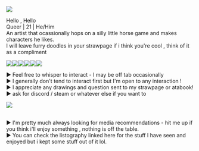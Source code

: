 <img src="https://i.pinimg.com/originals/48/c2/8b/48c28b0be6165b011a329c2e5ffaaa7e.gif"/>

Hello , Hello 
<br> Queer | 21 | He/Him 
<br> An artist that ocassionally hops on a silly little horse game and makes characters he likes.
<br> I will leave furry doodles in your strawpage if i think you're cool , think of it as a compliment 

<img src="https://images-wixmp-ed30a86b8c4ca887773594c2.wixmp.com/f/27711c90-3160-4a98-9e79-889114e2e05d/dan09yo-c9be793c-99e7-48fd-a62b-7962c249ee55.png?token=eyJ0eXAiOiJKV1QiLCJhbGciOiJIUzI1NiJ9.eyJzdWIiOiJ1cm46YXBwOjdlMGQxODg5ODIyNjQzNzNhNWYwZDQxNWVhMGQyNmUwIiwiaXNzIjoidXJuOmFwcDo3ZTBkMTg4OTgyMjY0MzczYTVmMGQ0MTVlYTBkMjZlMCIsIm9iaiI6W1t7InBhdGgiOiJcL2ZcLzI3NzExYzkwLTMxNjAtNGE5OC05ZTc5LTg4OTExNGUyZTA1ZFwvZGFuMDl5by1jOWJlNzkzYy05OWU3LTQ4ZmQtYTYyYi03OTYyYzI0OWVlNTUucG5nIn1dXSwiYXVkIjpbInVybjpzZXJ2aWNlOmZpbGUuZG93bmxvYWQiXX0.q3gX0mRor88UcrRRPjr3VWvwUMYr1xS5uztxMDlTs6A"><img src="https://images-wixmp-ed30a86b8c4ca887773594c2.wixmp.com/f/68c1425c-d3f4-47d1-91f6-1d62e178b725/d6f8eic-e8ab9178-154e-4462-a4b8-ed3bad34276d.gif?token=eyJ0eXAiOiJKV1QiLCJhbGciOiJIUzI1NiJ9.eyJzdWIiOiJ1cm46YXBwOjdlMGQxODg5ODIyNjQzNzNhNWYwZDQxNWVhMGQyNmUwIiwiaXNzIjoidXJuOmFwcDo3ZTBkMTg4OTgyMjY0MzczYTVmMGQ0MTVlYTBkMjZlMCIsIm9iaiI6W1t7InBhdGgiOiJcL2ZcLzY4YzE0MjVjLWQzZjQtNDdkMS05MWY2LTFkNjJlMTc4YjcyNVwvZDZmOGVpYy1lOGFiOTE3OC0xNTRlLTQ0NjItYTRiOC1lZDNiYWQzNDI3NmQuZ2lmIn1dXSwiYXVkIjpbInVybjpzZXJ2aWNlOmZpbGUuZG93bmxvYWQiXX0.ou2YCHtk2uDaNuovOyWc2bML3YBbySvYq2KZP3IsB3k"><img src="https://images-wixmp-ed30a86b8c4ca887773594c2.wixmp.com/f/e1615532-6aee-4e11-9b89-f75f6132fb96/dayyvi3-1642476c-9b42-4e38-9698-d649d6f57494.png?token=eyJ0eXAiOiJKV1QiLCJhbGciOiJIUzI1NiJ9.eyJzdWIiOiJ1cm46YXBwOjdlMGQxODg5ODIyNjQzNzNhNWYwZDQxNWVhMGQyNmUwIiwiaXNzIjoidXJuOmFwcDo3ZTBkMTg4OTgyMjY0MzczYTVmMGQ0MTVlYTBkMjZlMCIsIm9iaiI6W1t7InBhdGgiOiJcL2ZcL2UxNjE1NTMyLTZhZWUtNGUxMS05Yjg5LWY3NWY2MTMyZmI5NlwvZGF5eXZpMy0xNjQyNDc2Yy05YjQyLTRlMzgtOTY5OC1kNjQ5ZDZmNTc0OTQucG5nIn1dXSwiYXVkIjpbInVybjpzZXJ2aWNlOmZpbGUuZG93bmxvYWQiXX0._D2Bk6zcucwGgzeBQeOGZ17hsYGQFm98923c5j1hQzc"><img src="https://images-wixmp-ed30a86b8c4ca887773594c2.wixmp.com/f/fa45c6bb-cca7-4ea2-8ac6-05eb431873f2/d8jcf55-f94b8b14-1cb4-46d9-a529-3c88806071f2.png?token=eyJ0eXAiOiJKV1QiLCJhbGciOiJIUzI1NiJ9.eyJzdWIiOiJ1cm46YXBwOjdlMGQxODg5ODIyNjQzNzNhNWYwZDQxNWVhMGQyNmUwIiwiaXNzIjoidXJuOmFwcDo3ZTBkMTg4OTgyMjY0MzczYTVmMGQ0MTVlYTBkMjZlMCIsIm9iaiI6W1t7InBhdGgiOiJcL2ZcL2ZhNDVjNmJiLWNjYTctNGVhMi04YWM2LTA1ZWI0MzE4NzNmMlwvZDhqY2Y1NS1mOTRiOGIxNC0xY2I0LTQ2ZDktYTUyOS0zYzg4ODA2MDcxZjIucG5nIn1dXSwiYXVkIjpbInVybjpzZXJ2aWNlOmZpbGUuZG93bmxvYWQiXX0.s25sbw5sJa1MAooIIIngOJAJVLkxSVHiLAsSwf1BcpA"><img src="https://images-wixmp-ed30a86b8c4ca887773594c2.wixmp.com/f/34ce505e-bb08-436c-9116-f92a5f14df3b/d4besoy-8aece3e3-9780-413f-b309-b8ed0c9f5810.gif?token=eyJ0eXAiOiJKV1QiLCJhbGciOiJIUzI1NiJ9.eyJzdWIiOiJ1cm46YXBwOjdlMGQxODg5ODIyNjQzNzNhNWYwZDQxNWVhMGQyNmUwIiwiaXNzIjoidXJuOmFwcDo3ZTBkMTg4OTgyMjY0MzczYTVmMGQ0MTVlYTBkMjZlMCIsIm9iaiI6W1t7InBhdGgiOiJcL2ZcLzM0Y2U1MDVlLWJiMDgtNDM2Yy05MTE2LWY5MmE1ZjE0ZGYzYlwvZDRiZXNveS04YWVjZTNlMy05NzgwLTQxM2YtYjMwOS1iOGVkMGM5ZjU4MTAuZ2lmIn1dXSwiYXVkIjpbInVybjpzZXJ2aWNlOmZpbGUuZG93bmxvYWQiXX0.uRAFbUCmAJmhfBVXnhchjy5E3Y6n73VtaGpdNdBRs1Y"><img src="https://images-wixmp-ed30a86b8c4ca887773594c2.wixmp.com/f/9593649b-9956-4a58-a332-85a193ef7f00/d8hdwmv-9b51005d-8d16-4f8a-bf4a-4b460389e630.png?token=eyJ0eXAiOiJKV1QiLCJhbGciOiJIUzI1NiJ9.eyJzdWIiOiJ1cm46YXBwOjdlMGQxODg5ODIyNjQzNzNhNWYwZDQxNWVhMGQyNmUwIiwiaXNzIjoidXJuOmFwcDo3ZTBkMTg4OTgyMjY0MzczYTVmMGQ0MTVlYTBkMjZlMCIsIm9iaiI6W1t7InBhdGgiOiJcL2ZcLzk1OTM2NDliLTk5NTYtNGE1OC1hMzMyLTg1YTE5M2VmN2YwMFwvZDhoZHdtdi05YjUxMDA1ZC04ZDE2LTRmOGEtYmY0YS00YjQ2MDM4OWU2MzAucG5nIn1dXSwiYXVkIjpbInVybjpzZXJ2aWNlOmZpbGUuZG93bmxvYWQiXX0.XAkF8SU9K-aXMDZaB_mvjSrLQmbgaaRkSeGy2m4C1e4">

► Feel free to whisper to interact - I may be off tab occasionally
<br>► I generally don't tend to interact first but I'm open to any interaction ! 
<br>► I appreciate any drawings and question sent to my strawpage or atabook!
<br>► ask for discord / steam or whatever else if you want to 

<img src="https://i.pinimg.com/originals/6b/78/4f/6b784f7449bdd697a31e0b7aa63e462c.gif">

<br>► I'm pretty much always looking for media recommendations - hit me up if you think i'll enjoy something , nothing is off the table. 
<br>► You can check the listography linked here for the stuff I have seen and enjoyed but i kept some stuff out of it lol.

